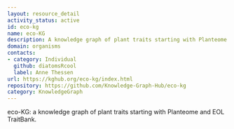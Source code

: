 ```yaml
---
layout: resource_detail
activity_status: active
id: eco-kg
name: eco-KG
description: A knowledge graph of plant traits starting with Planteome and EOL TraitBank.
domain: organisms
contacts:
- category: Individual
  github: diatomsRcool
  label: Anne Thessen
url: https://kghub.org/eco-kg/index.html
repository: https://github.com/Knowledge-Graph-Hub/eco-kg
category: KnowledgeGraph
---
```


eco-KG: a knowledge graph of plant traits starting with Planteome and EOL TraitBank.
